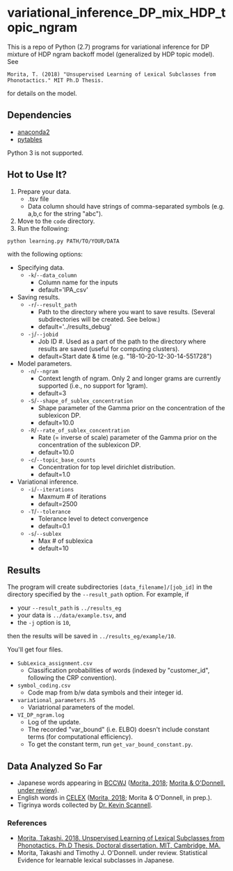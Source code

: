 # variational_inference_DP_mix_HDP_topic_ngram
This is a repo of Python (2.7) programs for variational inference for DP mixture of HDP ngram backoff model (generalized by HDP topic model).
See

	Morita, T. (2018) "Unsupervised Learning of Lexical Subclasses from Phonotactics." MIT Ph.D Thesis.

for details on the model.

## Dependencies

- [anaconda2](https://www.anaconda.com/download/)
- [pytables](https://www.pytables.org/usersguide/installation.html)

Python 3 is not supported.

## Hot to Use It?

1. Prepare your data.
	- .tsv file
	- Data column should have strings of comma-separated symbols (e.g. a,b,c for the string "abc").
2. Move to the `code` directory.
2. Run the following:
```bash
python learning.py PATH/TO/YOUR/DATA
```
with the following options:

- Specifying data.
	- `-k`/`--data_column`
		- Column name for the inputs
		- default='IPA_csv'
- Saving results.
	- `-r`/`--result_path`
		- Path to the directory where you want to save results. (Several subdirectories will be created. See below.)
		- default='../results_debug'
	- `-j`/`--jobid`
		- Job ID #. Used as a part of the path to the directory where results are saved (useful for computing clusters).
		- default=Start date & time (e.g. "18-10-20-12-30-14-551728")
- Model parameters.
	- `-n`/`--ngram`
		- Context length of ngram. Only 2 and longer grams are currently supported (i.e., no support for 1gram).
		- default=3
	- `-S`/`--shape_of_sublex_concentration`
		- Shape parameter of the Gamma prior on the concentration of the sublexicon DP.
		- default=10.0
	- `-R`/`--rate_of_sublex_concentration`
		- Rate (= inverse of scale) parameter of the Gamma prior on the concentration of the sublexicon DP.
		- default=10.0
	- `-c`/`--topic_base_counts`
		- Concentration for top level dirichlet distribution.
		- default=1.0
- Variational inference.
	- `-i`/`--iterations`
		- Maxmum # of iterations
		- default=2500
	- `-T`/`--tolerance`
		- Tolerance level to detect convergence
		- default=0.1
	- `-s`/`--sublex`
		- Max # of sublexica
		- default=10


## Results

The program will create subdirectories `[data_filename]/[job_id]` in the directory specified by the `--result_path` option.
For example, if

- your `--result_path` is `../results_eg`
- your data is `../data/example.tsv`, and
- the `-j` option is `10`,

then the results will be saved in `../results_eg/example/10`.

You'll get four files.
- `SubLexica_assignment.csv`
	- Classification probabilities of words (indexed by "customer_id", following the CRP convention).
- `symbol_coding.csv`
	- Code map from b/w data symbols and their integer id.
- `variational_parameters.h5`
	- Variatrional parameters of the model.
- `VI_DP_ngram.log`
	- Log of the update.
	- The recorded "var_bound" (i.e. ELBO) doesn't include constant terms (for computational efficiency).
	- To get the constant term, run `get_var_bound_constant.py`.



## Data Analyzed So Far

- Japanese words appearing in [BCCWJ](https://pj.ninjal.ac.jp/corpus_center/bccwj/data-files/frequency-list/BCCWJ_frequencylist_suw_ver1_0.zip) ([Morita, 2018](#Morita_thesis); [Morita & O'Donnell, under review](#MoritaODonnell_JP)).
- English words in [CELEX](https://catalog.ldc.upenn.edu/LDC96L14) ([Morita, 2018](#Morita_thesis); Morita & O'Donnell, in prep.).
- Tigrinya words collected by [Dr. Kevin Scannell](http://crubadan.org/languages/ti).

### References
- [Morita, Takashi. 2018. Unspervised Learning of Lexical Subclasses from Phonotactics. Ph.D Thesis. Doctoral dissertation. MIT, Cambridge, MA.](https://dspace.mit.edu/bitstream/handle/1721.1/120612/1088558202-MIT.pdf?sequence=1)<a name="Morita_thesis"></a>
- Morita, Takashi and Timothy J. O'Donnell. under review. Statistical Evidence for learnable lexical subclasses in Japanese.<a name="MoritaODonnell_JP"></a>